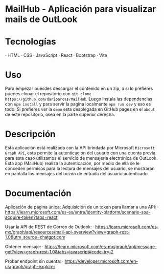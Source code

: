 # MailHub - Aplicación para visualizar mails de OutLook


# Tecnologías

· HTML
· CSS
· JavaScript
· React
· Bootstrap
· Vite


# Uso

Para empezar puesdes descargar el contenido en un zip, ó si lo prefieres puedes clonar el repositorio con `git clone https://github.com/darioarcas/MailHub`. Luego instala las dependencias con `npm install` y para servir la pagina localmente `npm run dev` y eso es todo. Si prefieres ver la `demo` esta desplegada en GitHub pages en el `about` de este repositorio, osea en la parte superior derecha.


# Descripción

Esta aplicación está realizada con la API brindada por Microsoft `Microsoft Graph API`, esta permite la autenticacion del usuario con una cuenta previa, para este caso utilizamos el servicio de mensajeria electrónica de OutLook. Esta app (MailHub) realiza la autenticación, por medio de ella se le conceden permisos para la lectura de mensajes del usuario, se mostraran en pantalla los mensajes del buzón de entrada del usuario autenticado.




# Documentación


Aplicación de página única: Adquisición de un token para llamar a una API:
· https://learn.microsoft.com/es-es/entra/identity-platform/scenario-spa-acquire-token?tabs=react


Usar la API de REST de Correo de Outlook:
· https://learn.microsoft.com/es-mx/graph/api/resources/mail-api-overview?view=graph-rest-1.0&utm_source=chatgpt.com


Obtener mensaje:
· https://learn.microsoft.com/es-mx/graph/api/message-get?view=graph-rest-1.0&tabs=javascript#code-try-2


Probar endpoint sin cuenta:
· https://developer.microsoft.com/en-us/graph/graph-explorer